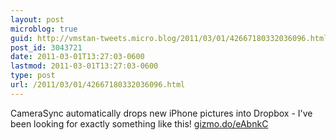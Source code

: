 ```yaml
---
layout: post
microblog: true
guid: http://vmstan-tweets.micro.blog/2011/03/01/42667180332036096.html
post_id: 3043721
date: 2011-03-01T13:27:03-0600
lastmod: 2011-03-01T13:27:03-0600
type: post
url: /2011/03/01/42667180332036096.html
---
```

CameraSync automatically drops new iPhone pictures into Dropbox - I've been looking for exactly something like this! [gizmo.do/eAbnkC](http://gizmo.do/eAbnkC)

